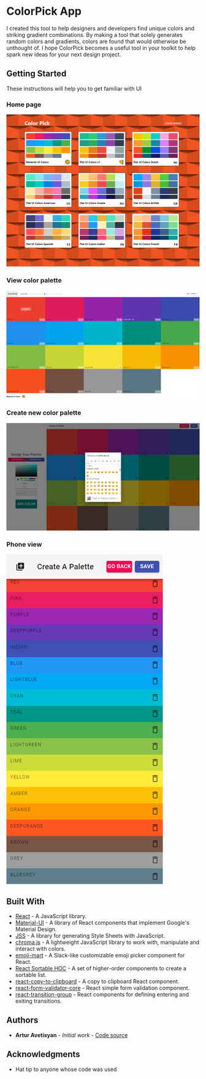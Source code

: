 # ColorPick App

I created this tool to help designers and developers find unique colors and striking gradient combinations. By making a tool that solely generates random colors and gradients, colors are found that would otherwise be unthought of. I hope ColorPick becomes a useful tool in your toolkit to help spark new ideas for your next design project.

## Getting Started

These instructions will help you to get familiar with UI

### Home page

![](https://github.com/aavetisyanIT/Color-Palette/blob/master/images/home.PNG)

### View color palette

![](https://github.com/aavetisyanIT/Color-Palette/blob/master/images/palette.PNG)

### Create new color palette

![](https://github.com/aavetisyanIT/Color-Palette/blob/master/images/newPalette.PNG)

### Phone view

![](https://github.com/aavetisyanIT/Color-Palette/blob/master/images/phone.PNG)

## Built With

-  [React](https://reactjs.org/docs/getting-started.html) - A JavaScript library.
-  [Material-UI](https://material-ui.com) - A library of React components that implement Google's Material Design.
-  [JSS](https://cssinjs.org/?v=v10.5.0) - A library for generating Style Sheets with JavaScript.
-  [chroma.js](https://gka.github.io/chroma.js) - A lightweight JavaScript library to work with, manipulate and interact with colors.
-  [emoji-mart](https://github.com/missive/emoji-mart) - A Slack-like customizable emoji picker component for React.
-  [React Sortable HOC](https://github.com/clauderic/react-sortable-hoc) - A set of higher-order components to create a sortable list.
-  [react-copy-to-clipboard](https://github.com/clauderic/react-sortable-hoc) - A copy to clipboard React component.
-  [react-form-validator-core](https://www.npmjs.com/package/react-form-validator-core) - React simple form validation component.
-  [react-transition-group](https://github.com/reactjs/react-transition-group) - React components for defining entering and exiting transitions.

## Authors

-  **Artur Avetisyan** - _Initial work_ - [Code source](https://github.com/aavetisyanIT/Color-Palette)

## Acknowledgments

-  Hat tip to anyone whose code was used
